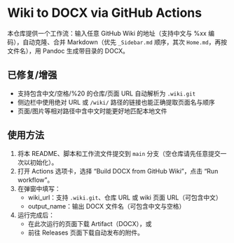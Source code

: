 # Wiki to DOCX via GitHub Actions

本仓库提供一个工作流：输入任意 GitHub Wiki 的地址（支持中文与 %xx 编码），自动克隆、合并 Markdown（优先 `_Sidebar.md` 顺序，其次 `Home.md`，再按文件名），用 Pandoc 生成带目录的 DOCX。

## 已修复/增强
- 支持包含中文/空格/%20 的仓库/页面 URL 自动解析为 `.wiki.git`
- 侧边栏中使用绝对 URL 或 `/wiki/` 路径的链接也能正确提取页面名与顺序
- 页面/图片等相对路径中含中文时能更好地匹配本地文件

## 使用方法
1. 将本 README、脚本和工作流文件提交到 `main` 分支（空仓库请先任意提交一次以初始化）。
2. 打开 Actions 选项卡，选择 “Build DOCX from GitHub Wiki”，点击 “Run workflow”。
3. 在弹窗中填写：
   - wiki_url：支持 `.wiki.git`、仓库 URL 或 wiki 页面 URL（可包含中文）
   - output_name：输出 DOCX 文件名（可包含中文与空格）
4. 运行完成后：
   - 在此次运行的页面下载 Artifact（DOCX），或
   - 前往 Releases 页面下载自动发布的附件。